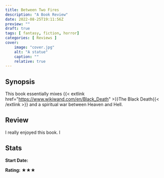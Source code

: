 ```yaml
---
title: Between Two Fires
description: "A Book Review"
date: 2022-08-25T19:11:56Z
preview: ""
draft: true
tags: [ fantasy, fiction, horror]
categories: [ Reviews ]
cover:
    image: "cover.jpg"
    alt: "A statue"
    caption: ""
    relative: true
---
```


## Synopsis

This book essentially mixes {{< extlink href="https://www.wikiwand.com/en/Black_Death" >}}The Black Death{{< /extlink >}} and a spiritual war between Heaven and Hell.

## Review

I really enjoyed this book. I

## Stats

__Start Date:__

__Rating:__ ★★★
